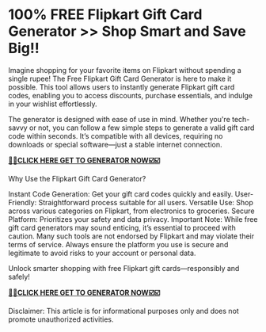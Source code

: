 # 100% FREE Flipkart Gift Card Generator >> Shop Smart and Save Big!!


Imagine shopping for your favorite items on Flipkart without spending a single rupee! The Free Flipkart Gift Card Generator is here to make it possible. This tool allows users to instantly generate Flipkart gift card codes, enabling you to access discounts, purchase essentials, and indulge in your wishlist effortlessly.

The generator is designed with ease of use in mind. Whether you're tech-savvy or not, you can follow a few simple steps to generate a valid gift card code within seconds. It’s compatible with all devices, requiring no downloads or special software—just a stable internet connection.

[**🎯🎯CLICK HERE GET TO GENERATOR NOW☑️☑️**](https://free-tools.raj-solution.com/958f890)

Why Use the Flipkart Gift Card Generator?

Instant Code Generation: Get your gift card codes quickly and easily.
User-Friendly: Straightforward process suitable for all users.
Versatile Use: Shop across various categories on Flipkart, from electronics to groceries.
Secure Platform: Prioritizes your safety and data privacy.
Important Note: While free gift card generators may sound enticing, it’s essential to proceed with caution. Many such tools are not endorsed by Flipkart and may violate their terms of service. Always ensure the platform you use is secure and legitimate to avoid risks to your account or personal data.

Unlock smarter shopping with free Flipkart gift cards—responsibly and safely!

[**🎯🎯CLICK HERE GET TO GENERATOR NOW☑️☑️**](https://free-tools.raj-solution.com/958f890)

Disclaimer: This article is for informational purposes only and does not promote unauthorized activities.
